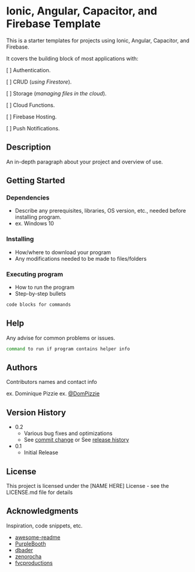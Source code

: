 # Ionic, Angular, Capacitor, and Firebase Template

This is a starter templates for projects using Ionic, Angular, Capacitor, and Firebase.

It covers the building block of most applications with:

[ ] Authentication.

[ ] CRUD (_using Firestore_).

[ ] Storage (_managing files in the cloud_).

[ ] Cloud Functions.

[ ] Firebase Hosting.

[ ] Push Notifications.

## Description

An in-depth paragraph about your project and overview of use.

## Getting Started

### Dependencies

- Describe any prerequisites, libraries, OS version, etc., needed before installing program.
- ex. Windows 10

### Installing

- How/where to download your program
- Any modifications needed to be made to files/folders

### Executing program

- How to run the program
- Step-by-step bullets

```sh
code blocks for commands
```

## Help

Any advise for common problems or issues.

```sh
command to run if program contains helper info
```

## Authors

Contributors names and contact info

ex. Dominique Pizzie
ex. [@DomPizzie](https://twitter.com/dompizzie)

## Version History

- 0.2
  - Various bug fixes and optimizations
  - See [commit change]() or See [release history]()
- 0.1
  - Initial Release

## License

This project is licensed under the [NAME HERE] License - see the LICENSE.md file for details

## Acknowledgments

Inspiration, code snippets, etc.

- [awesome-readme](https://github.com/matiassingers/awesome-readme)
- [PurpleBooth](https://gist.github.com/PurpleBooth/109311bb0361f32d87a2)
- [dbader](https://github.com/dbader/readme-template)
- [zenorocha](https://gist.github.com/zenorocha/4526327)
- [fvcproductions](https://gist.github.com/fvcproductions/1bfc2d4aecb01a834b46)
